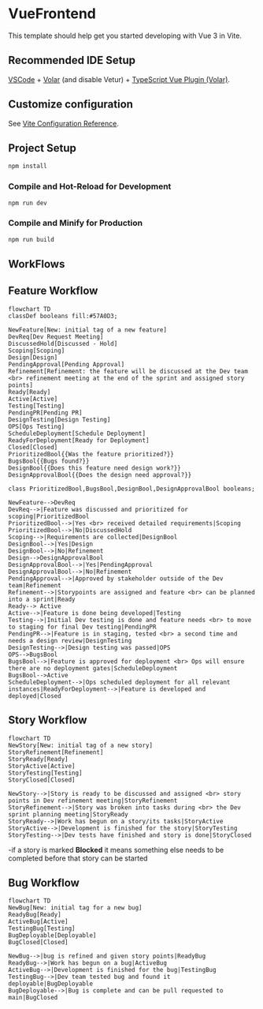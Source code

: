 # VueFrontend

This template should help get you started developing with Vue 3 in Vite.

## Recommended IDE Setup

[VSCode](https://code.visualstudio.com/) + [Volar](https://marketplace.visualstudio.com/items?itemName=Vue.volar) (and disable Vetur) + [TypeScript Vue Plugin (Volar)](https://marketplace.visualstudio.com/items?itemName=Vue.vscode-typescript-vue-plugin).

## Customize configuration

See [Vite Configuration Reference](https://vitejs.dev/config/).

## Project Setup

```sh
npm install
```

### Compile and Hot-Reload for Development

```sh
npm run dev
```

### Compile and Minify for Production

```sh
npm run build
```

## **WorkFlows**

## Feature Workflow
```mermaid
flowchart TD
classDef booleans fill:#57A0D3;

NewFeature[New: initial tag of a new feature]
DevReq[Dev Request Meeting]
DiscussedHold[Discussed - Hold]
Scoping[Scoping]
Design[Design]
PendingApproval[Pending Approval]
Refinement[Refinement: the feature will be discussed at the Dev team <br> refinement meeting at the end of the sprint and assigned story points]
Ready[Ready]
Active[Active]
Testing[Testing]
PendingPR[Pending PR]
DesignTesting[Design Testing]
OPS[Ops Testing]
ScheduleDeployment[Schedule Deployment]
ReadyForDeployment[Ready for Deployment]
Closed[Closed]
PrioritizedBool{{Was the feature prioritized?}}
BugsBool{{Bugs found?}}
DesignBool{{Does this feature need design work?}}
DesignApprovalBool{{Does the design need approval?}}

class PrioritizedBool,BugsBool,DesignBool,DesignApprovalBool booleans;

NewFeature-->DevReq
DevReq-->|Feature was discussed and prioritized for scoping|PrioritizedBool
PrioritizedBool-->|Yes <br> received detailed requirements|Scoping
PrioritizedBool-->|No|DiscussedHold
Scoping-->|Requirements are collected|DesignBool
DesignBool-->|Yes|Design
DesignBool-->|No|Refinement
Design-->DesignApprovalBool
DesignApprovalBool-->|Yes|PendingApproval
DesignApprovalBool-->|No|Refinement
PendingApproval-->|Approved by stakeholder outside of the Dev team|Refinement
Refinement-->|Storypoints are assigned and feature <br> can be planned into a sprint|Ready
Ready--> Active
Active-->|Feature is done being developed|Testing
Testing-->|Initial Dev testing is done and feature needs <br> to move to staging for final Dev testing|PendingPR
PendingPR-->|Feature is in staging, tested <br> a second time and needs a design review|DesignTesting
DesignTesting-->|Design testing was passed|OPS
OPS-->BugsBool
BugsBool-->|Feature is approved for deployment <br> Ops will ensure there are no deployment gates|ScheduleDeployment
BugsBool-->Active
ScheduleDeployment-->|Ops scheduled deployment for all relevant instances|ReadyForDeployment-->|Feature is developed and deployed|Closed
```
## Story Workflow

```mermaid
flowchart TD
NewStory[New: initial tag of a new story]
StoryRefinement[Refinement]
StoryReady[Ready]
StoryActive[Active]
StoryTesting[Testing]
StoryClosed[Closed]

NewStory-->|Story is ready to be discussed and assigned <br> story points in Dev refinement meeting|StoryRefinement
StoryRefinement-->|Story was broken into tasks during <br> the Dev sprint planning meeting|StoryReady
StoryReady-->|Work has begun on a story/its tasks|StoryActive
StoryActive-->|Development is finished for the story|StoryTesting
StoryTesting-->|Dev tests have finished and story is done|StoryClosed
```
-if a story is marked **Blocked** it means something else needs to be completed before that story can be started

## Bug Workflow

```mermaid
flowchart TD
NewBug[New: initial tag for a new bug]
ReadyBug[Ready]
ActiveBug[Active]
TestingBug[Testing]
BugDeployable[Deployable]
BugClosed[Closed]

NewBug-->|bug is refined and given story points|ReadyBug
ReadyBug-->|Work has begun on a bug|ActiveBug
ActiveBug-->|Development is finished for the bug|TestingBug
TestingBug-->|Dev team tested bug and found it deployable|BugDeployable
BugDeployable-->|Bug is complete and can be pull requested to main|BugClosed
```
